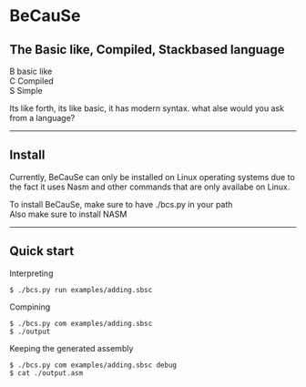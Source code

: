 # BeCauSe
## The Basic like, Compiled, Stackbased language

B basic like<br />
C Compiled<br />
S Simple

Its like forth, its like basic, it has modern syntax. what alse would you ask from a language?

---

## Install
Currently, BeCauSe can only be installed on Linux operating systems due to the fact it uses Nasm and other commands that are only availabe on Linux.

To install BeCauSe, make sure to have ./bcs.py in your path<br />Also make sure to install NASM

---

## Quick start
Interpreting
```console
$ ./bcs.py run examples/adding.sbsc
```

Compining
```console
$ ./bcs.py com examples/adding.sbsc
$ ./output
```

Keeping the generated assembly
```console
$ ./bcs.py com examples/adding.sbsc debug
$ cat ./output.asm
```

